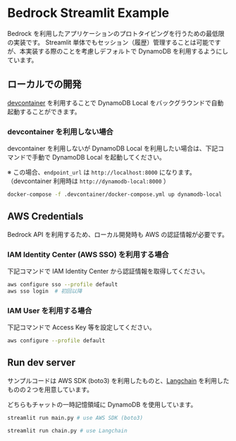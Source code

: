 # Bedrock Streamlit Example

Bedrock を利用したアプリケーションのプロトタイピングを行うための最低限の実装です。
Streamlit 単体でもセッション（履歴）管理することは可能ですが、本実装する際のことを考慮しデフォルトで DynamoDB を利用するようにしています。

## ローカルでの開発

[devcontainer](.devcontainer/devcontainer.json) を利用することで DynamoDB Local をバックグラウンドで自動起動することができます。

### devcontainer を利用しない場合

devcontainer を利用しないが DynamoDB Local を利用したい場合は、下記コマンドで手動で DynamoDB Local を起動してください。

※ この場合、`endpoint_url` は `http://localhost:8000` になります。（devcontainer 利用時は `http://dynamodb-local:8000` ）

```bash
docker-compose -f .devcontainer/docker-compose.yml up dynamodb-local
```

## AWS Credentials

Bedrock API を利用するため、ローカル開発時も AWS の認証情報が必要です。

### IAM Identity Center (AWS SSO) を利用する場合

下記コマンドで IAM Identity Center から認証情報を取得してください。

```bash
aws configure sso --profile default
aws sso login  # 初回以降
```

### IAM User を利用する場合

下記コマンドで Access Key 等を設定してください。

```bash
aws configure --profile default
```

## Run dev server

サンプルコードは AWS SDK (boto3) を利用したものと、[Langchain](https://github.com/langchain-ai/langchain) を利用したものの２つを用意しています。

どちらもチャットの一時記憶領域に DynamoDB を使用しています。

```bash
streamlit run main.py # use AWS SDK (boto3)

streamlit run chain.py # use Langchain
```
